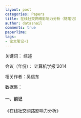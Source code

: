 ```yaml
---
layout: post
categories: Papers
title: 在线社交网络影响力分析（随笔记）
author: datasnail
comments: true
paperTime:
tags:
- 论文笔记+1
---
```


关键词： 综述

会议（年份）： 计算机学报'2014

相关作者：吴信东

数据集：

#### **一、前记**
《在线社交网路影响力分析》
